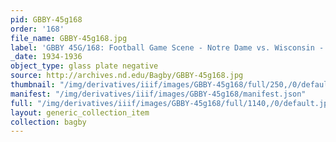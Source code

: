 ```yaml
---
pid: GBBY-45g168
order: '168'
file_name: GBBY-45g168.jpg
label: 'GBBY 45G/168: Football Game Scene - Notre Dame vs. Wisconsin - 1934 or 1936'
_date: 1934-1936
object_type: glass plate negative
source: http://archives.nd.edu/Bagby/GBBY-45g168.jpg
thumbnail: "/img/derivatives/iiif/images/GBBY-45g168/full/250,/0/default.jpg"
manifest: "/img/derivatives/iiif/images/GBBY-45g168/manifest.json"
full: "/img/derivatives/iiif/images/GBBY-45g168/full/1140,/0/default.jpg"
layout: generic_collection_item
collection: bagby
---
```

